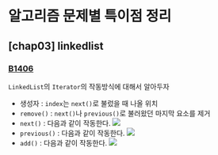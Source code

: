 # 알고리즘 문제별 특이점 정리

## [chap03] linkedlist

### [B1406](https://www.acmicpc.net/problem/1406)

`LinkedList`의 `Iterator`의 작동방식에 대해서 알아두자

- 생성자 : `index`는 `next()`로 불렀을 때 나올 위치
- `remove()` : `next()`나 `previous()`로 불러왔던 마지막 요소를 제거
- `next()` :  다음과 같이 작동한다.
![](https://i.imgur.com/nevyeLP.png)
- `previous()` : 다음과 같이 작동한다.
![](https://i.imgur.com/RSeEirh.png)
- `add()` : 다음과 같이 작동한다.
![](https://i.imgur.com/YGeJ7x0.png)

